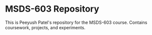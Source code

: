 # MSDS-603 Repository  

This is Peeyush Patel's repository for the MSDS-603 course. Contains coursework, projects, and experiments.  
